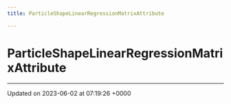 ```yaml
---
title: ParticleShapeLinearRegressionMatrixAttribute

---
```


# ParticleShapeLinearRegressionMatrixAttribute





-------------------------------

Updated on 2023-06-02 at 07:19:26 +0000